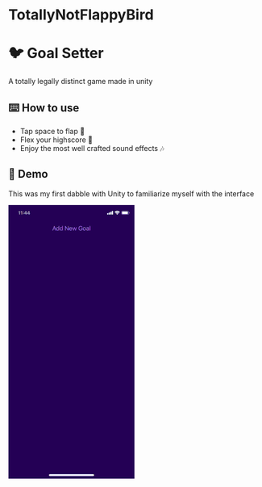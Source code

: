 # TotallyNotFlappyBird

# :bird: Goal Setter

A totally legally distinct game made in unity

## :keyboard: How to use

- Tap space to flap :flight_departure:
- Flex your highscore :muscle:
- Enjoy the most well crafted sound effects :notes:

## :red_circle: Demo
This was my first dabble with Unity to familiarize myself with the interface

![](https://github.com/BPSCrash/GoalSetter/blob/main/iosDemo.gif)
